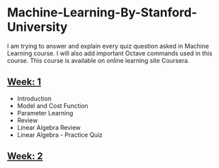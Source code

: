
# Machine-Learning-By-Stanford-University
I am trying to answer and explain every quiz question asked in Machine Learning course. I will also add important Octave commands used in this course. This course is available on online learning site Coursera.

## [Week: 1](Week_1)

- Introduction
- Model and Cost Function
- Parameter Learning
- Review
- Linear Algebra Review
- Linear Algebra - Practice Quiz


## [Week: 2](Week_2)

                 
